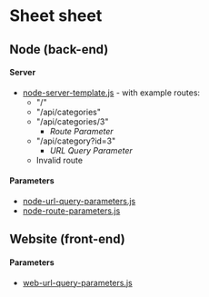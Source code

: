 # Sheet sheet

## Node (back-end)

#### Server

-   [node-server-template.js](node-server-template.js) - with example routes:
    -   "/"
    -   "/api/categories"
    -   "/api/categories/3"
        -   _Route Parameter_
    -   "/api/category?id=3"
        -   _URL Query Parameter_
    -   Invalid route

#### Parameters

-   [node-url-query-parameters.js](node-url-query-parameters.js)
-   [node-route-parameters.js](node-route-parameters.js)

## Website (front-end)

#### Parameters

-   [web-url-query-parameters.js](web-url-query-parameters.js)

